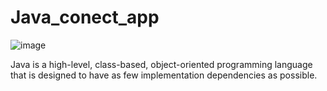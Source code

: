 # Java_conect_app

![image](https://user-images.githubusercontent.com/99184393/165781037-53b397a9-da2f-41e2-9732-0ce8e25762ba.png)

Java is a high-level, class-based, object-oriented programming language that is designed to have as few implementation dependencies as possible.
